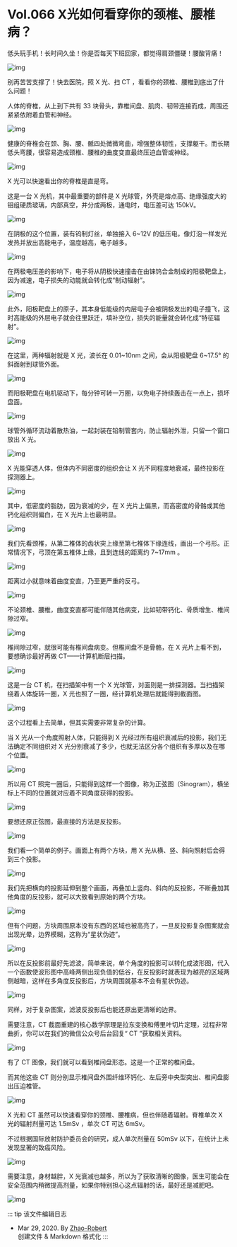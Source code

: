 # Vol.066 X光如何看穿你的颈椎、腰椎病？

低头玩手机！长时间久坐！你是否每天下班回家，都觉得肩颈僵硬！腰酸背痛！

![img](https://paperclip.host/static/U6yRaDu1NabicGXIU8CMem4R6O2NsXQk1FdgHceFuuHFy8mnZiciaDQyLqtAAoPWHUXTKgO82ZriaYSibz5UNEOutBg.gif)

别再苦苦支撑了！快去医院，照 X 光、扫 CT ，看看你的颈椎、腰椎到底出了什么问题！

人体的脊椎，从上到下共有 33 块骨头，靠椎间盘、肌肉、韧带连接而成，周围还紧紧依附着血管和神经。

![img](https://paperclip.host/static/U6yRaDu1NabicGXIU8CMem4R6O2NsXQk17Zd3rgfiaMzt03tts438kDjsDYAGKiaX35w3OLzRns5PL1agDTibqL2pA.gif)

健康的脊椎会在颈、胸、腰、骶四处微微弯曲，增强整体韧性，支撑躯干。而长期低头弯腰，很容易造成颈椎、腰椎的曲度变直最终压迫血管或神经。

![img](https://paperclip.host/static/U6yRaDu1NabicGXIU8CMem4R6O2NsXQk1vWXqOXG9HgM7caBBgricRfmicNBSZYNeics1mJgMicqVgL62759PxhjAiaA.gif)

X 光可以快速看出你的脊椎是直是弯。

这是一台 X 光机，其中最重要的部件是 X 光球管，外壳是熔点高、绝缘强度大的钼组硬质玻璃，内部真空，并分成两极，通电时，电压差可达 150kV。

![img](https://paperclip.host/static/U6yRaDu1NabicGXIU8CMem4R6O2NsXQk1QxfhS4AQ99UjDye7pbLDTH8O30y0mQOSl0DibhgR8sensakiaqWTdDdQ.gif)

在阴极的这个位置，装有钨制灯丝，单独接入 6&#126;12V 的低压电，像灯泡一样发光发热并放出高能电子，温度越高，电子越多。

![img](https://paperclip.host/static/U6yRaDu1NabicGXIU8CMem4R6O2NsXQk1jeZE4dOsWIFmaYktue1ZOypYGUlkuHqQxDpibwrxuK1mLXQS0wbxCug.gif)

在两极电压差的影响下，电子将从阴极快速撞击在由铼钨合金制成的阳极靶盘上，因为减速，电子损失的动能就会转化成“制动辐射”。

![img](https://paperclip.host/static/U6yRaDu1NabicGXIU8CMem4R6O2NsXQk1VeicGd0FR2qdMMql5tqSckMOlzmfXpY1gBhOpNakHOYyBw9Vvkibfehw.gif)

此外，阳极靶盘上的原子，其本身低能级的内层电子会被阴极发出的电子撞飞，这时高能级的外层电子就会往里跃迁，填补空位，损失的能量就会转化成“特征辐射”。

![img](https://paperclip.host/static/U6yRaDu1NabicGXIU8CMem4R6O2NsXQk11qXJubKvScUEDY1IXgliawFXcR93SPHZ12gSZo6TWpODYsnfg6feAxA.gif)

在这里，两种辐射就是 X 光，波长在 0.01~10nm 之间，会从阳极靶盘 6~17.5° 的斜面射到球管外面。

![img](https://paperclip.host/static/U6yRaDu1NabicGXIU8CMem4R6O2NsXQk1ptvr9YUicX0sDmzaQcESa7Lgibx6wykzPBwtGyDUZ6wNfOmvnvNxib3cA.gif)

而阳极靶盘在电机驱动下，每分钟可转一万圈，以免电子持续轰击在一点上，损坏盘面。

![img](https://paperclip.host/static/U6yRaDu1NabicGXIU8CMem4R6O2NsXQk1g9AItW2lfld3jaMnPP6PfIj7pC0icEiaRQKet2RbQ9Gwhg7Kb8HVUIlw.gif)

球管外循环流动着散热油，一起封装在铅制管套内，防止辐射外泄，只留一个窗口放出 X 光。

![img](https://paperclip.host/static/U6yRaDu1NabicGXIU8CMem4R6O2NsXQk1sIhmTg6BHs6eqr7FtgUt5JK784BgyHvx0kzrDrvTPJ5EbY2hib9ux2A.gif)

X 光能穿透人体，但体内不同密度的组织会让 X 光不同程度地衰减，最终投影在探测器上。

![img](https://paperclip.host/static/U6yRaDu1NabicGXIU8CMem4R6O2NsXQk1M8FhsyVDNIyJB19FBUSDd7FQHrueauVbeDLg2ricyXxYkF1YwplicuyA.gif)

其中，低密度的脂肪，因为衰减的少，在 X 光片上偏黑，而高密度的骨骼或其他钙化组织则偏白，在 X 光片上也最明显。

![img](https://paperclip.host/static/U6yRaDu1NabicGXIU8CMem4R6O2NsXQk1CCHsSibgpIXbqa8xP40JwfWMJBDvSMEQc4KUOutCczw5IXoCy6smEbA.gif)

我们先看颈椎，从第二椎体的齿状突上缘至第七椎体下缘连线，画出一个弓形。正常情况下，弓顶在第五椎体上缘，且到连线的距离约 7\~17mm 。

![img](https://paperclip.host/static/U6yRaDu1NabicGXIU8CMem4R6O2NsXQk1lBTdhXvGDkfr58fbSwdc9qu6TPGibIxfrwy6Tw8Ew2Vl1T4Sd1zjJ6g.gif)

距离过小就意味着曲度变直，乃至更严重的反弓。

![img](https://paperclip.host/static/U6yRaDu1NabicGXIU8CMem4R6O2NsXQk1dF5zPZLhxr08tVIuBl8ZejYA3sPuPfy2G8MhhA3wMbqdmkSYjA3xZA.gif)

不论颈椎、腰椎，曲度变直都可能伴随其他病变，比如韧带钙化、骨质增生、椎间隙过窄。

![img](https://paperclip.host/static/U6yRaDu1NabicGXIU8CMem4R6O2NsXQk1NUhibH8cTa3cicOibHQUTS9O7WhWqXfqF1G75L2f7ibovup65D4ds5ic1zQ.png)

椎间隙过窄，就很可能有椎间盘病变。但椎间盘不是骨骼，在 X 光片上看不到，要想确诊最好再做 CT——计算机断层扫描。

![img](https://paperclip.host/static/U6yRaDu1NabicGXIU8CMem4R6O2NsXQk1OhzYNeOiaYRdWWyd1FHua5JvHwtSDKCgh2l0q8fCicjFU1eL6ibyjABOg.gif)

这是一台 CT 机，在扫描架中有一个 X 光球管，对面则是一排探测器。当扫描架绕着人体旋转一圈，X 光也照了一圈，经计算机处理后就能得到截面图。

![img](https://paperclip.host/static/U6yRaDu1NabicGXIU8CMem4R6O2NsXQk1QB8YPdibz3lGRCTzDEl763z4jBPFxgLEakc1KYT8hIziaJTE3uLnU1Zw.gif)

这个过程看上去简单，但其实需要非常复杂的计算。

当 X 光从一个角度照射人体，只能得到 X 光经过所有组织衰减后的投影，我们无法确定不同组织对 X 光分别衰减了多少，也就无法区分各个组织有多厚以及在哪个位置。

![img](https://paperclip.host/static/U6yRaDu1NabicGXIU8CMem4R6O2NsXQk1hFVRiaku1fw41PoENS0DBS0VYrfrJvqrF4jean8YGTnOekpKg6sUHVw.gif)

所以用 CT 照完一圈后，只能得到这样一个图像，称为正弦图（Sinogram），横坐标上不同的位置就对应着不同角度获得的投影。

![img](https://paperclip.host/static/U6yRaDu1NabicGXIU8CMem4R6O2NsXQk16758YibFjQMD4DhkGG3qlvPicuWBzNLhOzOV9qibc32dBl42jYIxadXAQ.gif)

要想还原正弦图，最直接的方法是反投影。

![img](https://paperclip.host/static/U6yRaDu1NabicGXIU8CMem4R6O2NsXQk1nLMjZavY4ZGEyYQsPRKe9PpXVCNwqn2LicicUtobZYiaSiaWynRsJibViaMA.gif)

我们看一个简单的例子。画面上有两个方块，用 X 光从横、竖、斜向照射后会得到三个投影。

![img](https://paperclip.host/static/U6yRaDu1NabicGXIU8CMem4R6O2NsXQk1hjabPjqsNW3UALXv47DCTo0sYH268NgicCqOgvrdfWVkC7lhMgj7GFw.gif)

我们先把横向的投影延伸到整个画面，再叠加上竖向、斜向的反投影，不断叠加其他角度的反投影，就可以大致看到原始的两个方块。

![img](https://paperclip.host/static/U6yRaDu1NabicGXIU8CMem4R6O2NsXQk1VeyIz3DrtvjMicop8laRHd28fvbwEBr0xIpkJGnFDgMWKoFPU6ArAdA.gif)

但有个问题，方块周围原本没有东西的区域也被高亮了，一旦反投影复杂图案就会出现光晕，边界模糊，这称为“星状伪迹”。

![img](https://paperclip.host/static/U6yRaDu1NabicGXIU8CMem4R6O2NsXQk1d0La5F2qaFoV6WfYY2LPH9UxJY8r3kpuKUorAFLmiasdYUaECxjc79g.gif)

所以在反投影前最好先滤波，简单来说，单个角度的投影可以转化成波形图，代入一个函数使波形图中高峰两侧出现负值的低谷，在反投影时就表现为越亮的区域两侧越暗，这样在多角度反投影后，方块周围就基本不会有星状伪迹。

![img](https://paperclip.host/static/U6yRaDu1NabicGXIU8CMem4R6O2NsXQk1ibz8Via3j1G1POM3ckviazQLlkfwIVPPzoMbRzqQW00ROicTQPWrrweiciaQ.gif)

同样，对于复杂图案，滤波反投影后也能还原出更清晰的边界。

需要注意，CT 截面重建的核心数学原理是拉东变换和傅里叶切片定理，过程非常曲折，你可以在我们的微信公众号后台回复“ CT ”获取相关资料。

![img](https://paperclip.host/static/U6yRaDu1NabicGXIU8CMem4R6O2NsXQk1A8W1lguaEMibFJib0Bt9ica7ic9HzenF8tXsHDibPlMVvJonY4w8Cg392Kg.gif)

有了 CT 图像，我们就可以看到椎间盘形态。这是一个正常的椎间盘。

而其他这些 CT 则分别显示椎间盘外围纤维环钙化、左后旁中央型突出、椎间盘膨出压迫椎管。

![img](https://paperclip.host/static/U6yRaDu1NabicGXIU8CMem4R6O2NsXQk1vQ95CcjYrL53n6b7lrC8kibyg3d3uZyDzywNTRAXe5licItamXo65Ruw.gif)

X 光和 CT 虽然可以快速看穿你的颈椎、腰椎病，但也伴随着辐射。脊椎单次 X 光的辐射剂量可达 1.5mSv ，单次 CT 可达 6mSv。

不过根据国际放射防护委员会的研究，成人单次剂量在 50mSv 以下，在统计上未发现显著的致癌风险。

![img](https://paperclip.host/static/U6yRaDu1NabicGXIU8CMem4R6O2NsXQk1vibq0sF8stwicvCDLa92zLbWiaP7Pqjk6ZEztjA3ncgeZahSXQxhFHWUA.gif)

需要注意，身材越胖，X 光衰减也越多，所以为了获取清晰的图像，医生可能会在安全范围内稍微提高剂量，如果你特别担心这点辐射的话，最好还是减肥吧。

![img](https://paperclip.host/static/U6yRaDu1NabicGXIU8CMem4R6O2NsXQk1gLXmic7KKxytpn4lPqJX7Yfj1KdGicjcp5f6P9HDqObDJwhjBnD6RXEg.png)

::: tip 该文件编辑日志

- Mar 29, 2020. By [Zhao-Robert](https://github.com/Zhao-Robert)  
创建文件 & Markdown 格式化
:::
